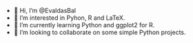 - 👋 Hi, I’m @EvaldasBal
- 👀 I’m interested in Pyhon, R and LaTeX.
- 🌱 I’m currently learning Python and ggplot2 for R.
- 💞️ I’m looking to collaborate on some simple Python projects.

<!---
EvaldasBal/EvaldasBal is a ✨ special ✨ repository because its `README.md` (this file) appears on your GitHub profile.
You can click the Preview link to take a look at your changes.
--->
